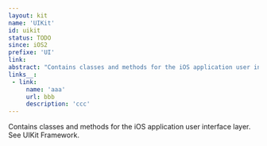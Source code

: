 ```yaml
---
layout: kit
name: 'UIKit'
id: uikit
status: TODO
since: iOS2
prefixe: 'UI'
link: 
abstract: "Contains classes and methods for the iOS application user interface layer. See UIKit Framework."
links__:
 - link:
     name: 'aaa'
     url: bbb
     description: 'ccc'
---
```


Contains classes and methods for the iOS application user interface layer. See UIKit Framework.
